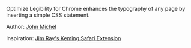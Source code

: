 Optimize Legibility for Chrome enhances the typography of any page by inserting a simple CSS statement.

Author: [John Michel](http://cowbird.org)
 
Inspiration: [Jim Ray's Keming Safari Extension](http://jimray.tumblr.com/post/755083491/keming-a-safari-extension-to-fix-typography)